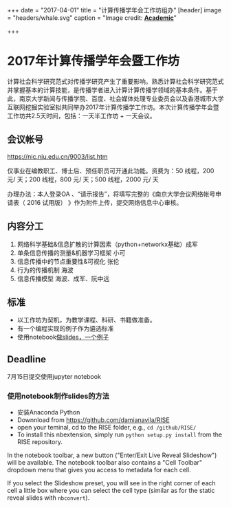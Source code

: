 +++
date = "2017-04-01"
title = "计算传播学年会工作坊组办"
[header]
image = "headers/whale.svg"
caption = "Image credit: [**Academic**](https://github.com/gcushen/hugo-academic/)"

+++

# 2017年计算传播学年会暨工作坊

计算社会科学研究范式对传播学研究产生了重要影响。熟悉计算社会科学研究范式并掌握基本的计算技能，是传播学者进入计算计算传播学领域的基本条件。基于此，南京大学新闻与传播学院、百度、社会媒体处理专业委员会以及香港城市大学互联网挖掘实验室拟共同举办2017年计算传播学工作坊。本次计算传播学年会暨工作坊共2.5天时间，包括：一天半工作坊 + 一天会议。


## 会议帐号

https://nic.nju.edu.cn/9003/list.htm

仅事业在编教职工、博士后、预任职员可开通此功能。资费为：50 线程，200 元/ 天；200 线程，800 元/ 天；500 线程，2000 元/ 天

办理办法：本人登录OA 、“请示报告”，将填写完整的《南京大学会议网络帐号申请表（ 2016 试用版）   》作为附件上传，提交网络信息中心审核。



## 内容分工

1. 网络科学基础&信息扩散的计算因素（python+networkx基础）成军
2. 单条信息传播的测量&机器学习框架 小可
3. 信息传播中的节点重要性&可视化 张伦
4. 行为的传播机制 海波
5. 信息传播模型 海波、成军、阮中远

## 标准
- 以工作坊为契机，为教学课程、科研、书籍做准备。
- 有一个编程实现的例子作为遴选标准
- 使用notebook[做slides，一个例子](http://nbviewer.jupyter.org/github/computational-class/cjc/blob/gh-pages/slides/01.slides.slides.html)


## Deadline

7月15日提交使用jupyter notebook

### 使用notebook制作slides的方法

- 安装Anaconda Python
- Downnload from https://github.com/damianavila/RISE
- open your teminal, cd to the RISE folder, e.g.,
  `cd /github/RISE/`
- To install this nbextension, simply run
`python setup.py install`
from the RISE repository.

In the notebook toolbar, a new button ("Enter/Exit Live Reveal Slideshow") will be available. The notebook toolbar also contains a "Cell Toolbar" dropdown menu that gives you access to metadata for each cell.

If you select the Slideshow preset, you will see in the right corner of each cell a little box where you can select the cell type (similar as for the static reveal slides with `nbconvert`).
